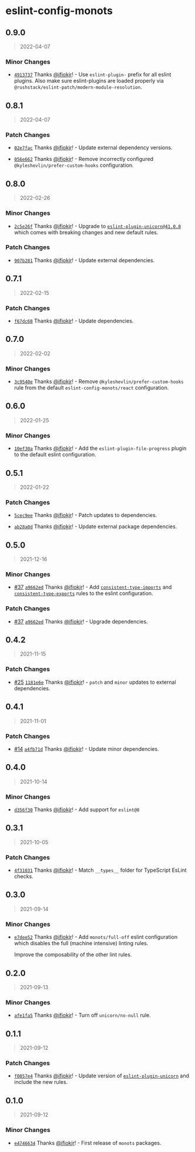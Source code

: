 # eslint-config-monots

## 0.9.0

> 2022-04-07

### Minor Changes

- [`4913737`](https://github.com/monots/monots/commit/4913737468f39703f2d533b9f6476b164da6432c) Thanks [@ifiokjr](https://github.com/ifiokjr)! - Use `eslint-plugin-` prefix for all eslint plugins. Also make sure eslint-plugins are loaded properly via `@rushstack/eslint-patch/modern-module-resolution`.

## 0.8.1

> 2022-04-07

### Patch Changes

- [`02e7fac`](https://github.com/monots/monots/commit/02e7fac77eb0e0c441efc8adb7b2ec05d5f34fb4) Thanks [@ifiokjr](https://github.com/ifiokjr)! - Update external dependency versions.

* [`056e662`](https://github.com/monots/monots/commit/056e6626e4bfb46f5f5e76d79abac51982e56578) Thanks [@ifiokjr](https://github.com/ifiokjr)! - Remove incorrectly configured `@kyleshevlin/prefer-custom-hooks` configuration.

## 0.8.0

> 2022-02-26

### Minor Changes

- [`2c5e26f`](https://github.com/monots/monots/commit/2c5e26f305c330a6ce5d9559ba2534142fc3a928) Thanks [@ifiokjr](https://github.com/ifiokjr)! - Upgrade to [`eslint-plugin-unicorn@41.0.0`](https://github.com/sindresorhus/eslint-plugin-unicorn/releases/tag/v41.0.0) which comes with breaking changes and new default rules.

### Patch Changes

- [`907b281`](https://github.com/monots/monots/commit/907b281ed4f4eb44c19a5a9ec3fc6c8be137d6a2) Thanks [@ifiokjr](https://github.com/ifiokjr)! - Update external dependencies.

## 0.7.1

> 2022-02-15

### Patch Changes

- [`f67dc68`](https://github.com/monots/monots/commit/f67dc686da9adfecddfdf767563110c226ce2e66) Thanks [@ifiokjr](https://github.com/ifiokjr)! - Update dependencies.

## 0.7.0

> 2022-02-02

### Minor Changes

- [`3c9540e`](https://github.com/monots/monots/commit/3c9540efcfcb60a8b19e568485d2a8c6ffb93c4c) Thanks [@ifiokjr](https://github.com/ifiokjr)! - Remove `@kyleshevlin/prefer-custom-hooks` rule from the default `eslint-config-monots/react` configuration.

## 0.6.0

> 2022-01-25

### Minor Changes

- [`10ef30a`](https://github.com/monots/monots/commit/10ef30ae1072f5edc39763155eeb216ef40b8539) Thanks [@ifiokjr](https://github.com/ifiokjr)! - Add the `eslint-plugin-file-progress` plugin to the default eslint configuration.

## 0.5.1

> 2022-01-22

### Patch Changes

- [`5cec9ee`](https://github.com/monots/monots/commit/5cec9ee12b75c8c470ca34ce217402a71c520b77) Thanks [@ifiokjr](https://github.com/ifiokjr)! - Patch updates to dependencies.

* [`ab28a0d`](https://github.com/monots/monots/commit/ab28a0d1fbdf9736134358e67b223165ebac9f7d) Thanks [@ifiokjr](https://github.com/ifiokjr)! - Update external package dependencies.

## 0.5.0

> 2021-12-16

### Minor Changes

- [#37](https://github.com/monots/monots/pull/37) [`a9662ed`](https://github.com/monots/monots/commit/a9662ed2666f7cca7f993d08d9d31afb357bf272) Thanks [@ifiokjr](https://github.com/ifiokjr)! - Add [`consistent-type-imports`](https://typescript-eslint.io/rules/consistent-type-imports) and [`consistent-type-exports`](https://typescript-eslint.io/rules/consistent-type-exports) rules to the eslint configuration.

### Patch Changes

- [#37](https://github.com/monots/monots/pull/37) [`a9662ed`](https://github.com/monots/monots/commit/a9662ed2666f7cca7f993d08d9d31afb357bf272) Thanks [@ifiokjr](https://github.com/ifiokjr)! - Upgrade dependencies.

## 0.4.2

> 2021-11-15

### Patch Changes

- [#25](https://github.com/monots/monots/pull/25) [`1181e6e`](https://github.com/monots/monots/commit/1181e6e867c50b3b912ac6fe5131ea60361e3ea5) Thanks [@ifiokjr](https://github.com/ifiokjr)! - `patch` and `minor` updates to external dependencies.

## 0.4.1

> 2021-11-01

### Patch Changes

- [#14](https://github.com/monots/monots/pull/14) [`a4fb71d`](https://github.com/monots/monots/commit/a4fb71d409367c1c80df8e8a7ba5bbfbd0826418) Thanks [@ifiokjr](https://github.com/ifiokjr)! - Update minor dependencies.

## 0.4.0

> 2021-10-14

### Minor Changes

- [`d356f30`](https://github.com/monots/monots/commit/d356f30bb990cbdfb5f84b39c85dbc4fe632ac60) Thanks [@ifiokjr](https://github.com/ifiokjr)! - Add support for `eslint@8`

## 0.3.1

> 2021-10-05

### Patch Changes

- [`4f31031`](https://github.com/monots/monots/commit/4f31031ae27ef1b10154f5dde4a5f673a42cea00) Thanks [@ifiokjr](https://github.com/ifiokjr)! - Match `__types__` folder for TypeScript EsLint checks.

## 0.3.0

> 2021-09-14

### Minor Changes

- [`e7dee52`](https://github.com/monots/monots/commit/e7dee523fd6f5764ad64c127cdce4ea6c971ddea) Thanks [@ifiokjr](https://github.com/ifiokjr)! - Add `monots/full-off` eslint configuration which disables the full (machine intensive) linting rules.

  Improve the composability of the other lint rules.

## 0.2.0

> 2021-09-13

### Minor Changes

- [`afe1fa5`](https://github.com/monots/monots/commit/afe1fa5e1a19e89e12a2f2a4215de83d68cc6452) Thanks [@ifiokjr](https://github.com/ifiokjr)! - Turn off `unicorn/no-null` rule.

## 0.1.1

> 2021-09-12

### Patch Changes

- [`f0857e4`](https://github.com/monots/monots/commit/f0857e41223310f5be8be10bae3669b5ab3da4b2) Thanks [@ifiokjr](https://github.com/ifiokjr)! - Update version of [`eslint-plugin-unicorn`](https://github.com/sindresorhus/eslint-plugin-unicorn/releases/tag/v36.0.0) and include the new rules.

## 0.1.0

> 2021-09-12

### Minor Changes

- [`e4746634`](https://github.com/monots/monots/commit/e4746634cce0b3f844da1bf24c98dd9d0ab9135c) Thanks [@ifiokjr](https://github.com/ifiokjr)! - First release of `monots` packages.
